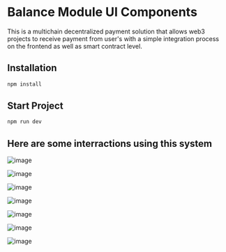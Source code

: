 # Balance Module UI Components
This is a multichain decentralized payment solution that allows web3 projects to receive payment from user's with a simple integration process on the frontend as well as smart contract level.

## Installation
```bash
npm install
```

## Start Project
```bash
npm run dev
```

## Here are some interractions using this system
![image](demo-images/connect.png)

![image](demo-images/wallet-connect.png)

![image](demo-images/demo-interface-list.png)

![image](demo-images/protocol-transaction.png)

![image](demo-images/protocol-interraction.png)

![image](demo-images/protocol-deposit.png)

![image](demo-images/completion.png)